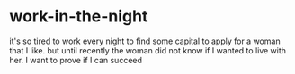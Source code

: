 # work-in-the-night
it's so tired to work every night to find some capital to apply for a woman that I like. but until recently the woman did not know if I wanted to live with her. I want to prove if I can succeed
